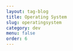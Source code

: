 ```yaml
---
layout: tag-blog
title: Operating System
slug: operatingsystem
category: dev
menu: false
order: 6
---
```

